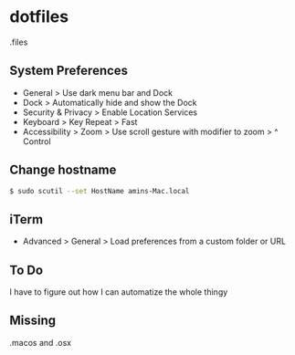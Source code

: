 # dotfiles

.files

## System Preferences

- General > Use dark menu bar and Dock
- Dock > Automatically hide and show the Dock
- Security & Privacy > Enable Location Services
- Keyboard > Key Repeat > Fast
- Accessibility > Zoom > Use scroll gesture with modifier to zoom > ^ Control

## Change hostname

```bash
$ sudo scutil --set HostName amins-Mac.local
```

## iTerm

- Advanced > General > Load preferences from a custom folder or URL

## To Do

I have to figure out how I can automatize the whole thingy

## Missing

.macos and .osx

